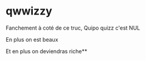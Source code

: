 # qwwizzy

Fanchement à coté de ce truc, Quipo quizz c'est NUL

En plus on est beaux

Et en plus on deviendras riche**
